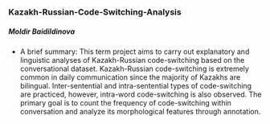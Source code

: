 ### Kazakh-Russian-Code-Switching-Analysis

##### Moldir Baidildinova


- A brief summary: This term project aims to carry out explanatory and linguistic analyses of Kazakh-Russian code-switching based on the conversational dataset. Kazakh-Russian code-switching is extremely common in daily communication since the majority of Kazakhs are bilingual. Inter-sentential and intra-sentential types of code-switching are practiced, however, intra-word code-switching is also observed. The primary goal is to count the frequency of code-switching within conversation and analyze its morphological features through annotation. 


